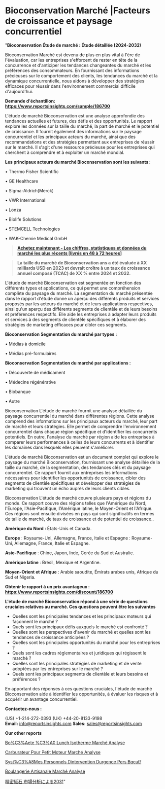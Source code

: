 # Bioconservation Marché |Facteurs de croissance et paysage concurrentiel

"<strong>Bioconservation Étude de marché : Étude détaillée (2024-2032)</strong>

Bioconservation Marché est devenu de plus en plus vital à l'ère de l'évaluation, car les entreprises s'efforcent de rester en tête de la concurrence et d'anticiper les tendances changeantes du marché et les préférences des consommateurs. En fournissant des informations précieuses sur le comportement des clients, les tendances du marché et la dynamique concurrentielle, nous aidons à développer des stratégies efficaces pour réussir dans l'environnement commercial difficile d'aujourd'hui.

<strong>Demande d'échantillon: <a href=https://www.reportsinsights.com/sample/186700>https://www.reportsinsights.com/sample/186700</a></strong>

L'étude de marché Bioconservation est une analyse approfondie des tendances actuelles et futures, des défis et des opportunités. Le rapport explore les données sur la taille du marché, la part de marché et le potentiel de croissance. Il fournit également des informations sur le paysage concurrentiel et les principaux acteurs du marché, ainsi que des recommandations et des stratégies permettant aux entreprises de réussir sur le marché. Il s'agit d'une ressource précieuse pour les entreprises qui cherchent à comprendre et à exploiter un marché mondial.

<strong>Les principaux acteurs du marché Bioconservation sont les suivants:</strong>

• Thermo Fisher Scientific

• GE Healthcare

• Sigma-Aldrich(Merck)

• VWR International

• Lonza

• Biolife Solutions

• STEMCELL Technologies

• WAK-Chemie Medical GmbH
<blockquote><a href=https://www.reportsinsights.com/buynow/186700><span style=text-decoration: underline;><strong>Achetez maintenant - Les chiffres, statistiques et données du marché les plus récents [livrés en 48 à 72 heures]</strong></span></a></blockquote>
<blockquote><span style=text-decoration: underline;><strong>La taille du marché de Bioconservation ans a été évaluée à XX milliards USD en 2023 et devrait croître à un taux de croissance annuel composé (TCAC) de XX % entre 2024 et 2032.</strong></span></blockquote>
L'étude de marché Bioconservation est segmentée en fonction des différents types et applications, ce qui permet une compréhension complète du paysage du marché. La segmentation du marché présentée dans le rapport d'étude donne un aperçu des différents produits et services proposés par les acteurs du marché et de leurs applications respectives, ainsi qu'un aperçu des différents segments de clientèle et de leurs besoins et préférences respectifs. Elle aide les entreprises à adapter leurs produits et services à des segments de clientèle spécifiques et à élaborer des stratégies de marketing efficaces pour cibler ces segments.

<strong>Bioconservation Segmentation du marché par types :</strong>

• Médias à domicile

• Médias pré-formulaires

<strong>Bioconservation Segmentation du marché par applications :</strong>

• Découverte de médicament

• Médecine régénérative

• Biobanque

• Autre

Bioconservation L'étude de marché fournit une analyse détaillée du paysage concurrentiel du marché dans différentes régions. Cette analyse comprend des informations sur les principaux acteurs du marché, leur part de marché et leurs stratégies. Elle permet de comprendre l'environnement concurrentiel dans chaque région spécifique et d'identifier les concurrents potentiels. En outre, l'analyse du marché par région aide les entreprises à comparer leurs performances à celles de leurs concurrents et à identifier les domaines dans lesquels elles peuvent s'améliorer.

L'étude de marché Bioconservation est un document complet qui explore le paysage du marché Bioconservation, fournissant une analyse détaillée de la taille du marché, de la segmentation, des tendances clés et du paysage concurrentiel. Ce rapport fournit aux entreprises les informations nécessaires pour identifier les opportunités de croissance, cibler des segments de clientèle spécifiques et développer des stratégies de marketing qui trouvent un écho auprès de leurs clients cibles.

Bioconservation L'étude de marché couvre plusieurs pays et régions du monde. Ce rapport couvre des régions telles que l'Amérique du Nord, l'Europe, l'Asie-Pacifique, l'Amérique latine, le Moyen-Orient et l'Afrique. Ces régions sont ensuite divisées en pays qui sont significatifs en termes de taille de marché, de taux de croissance et de potentiel de croissance..

<strong>Amérique du Nord :</strong> États-Unis et Canada.

<strong>Europe</strong> : Royaume-Uni, Allemagne, France, Italie et Espagne : Royaume-Uni, Allemagne, France, Italie et Espagne.

<strong>Asie-Pacifique</strong> : Chine, Japon, Inde, Corée du Sud et Australie.

<strong>Amérique latine</strong> : Brésil, Mexique et Argentine.

<strong>Moyen-Orient et Afrique</strong> : Arabie saoudite, Émirats arabes unis, Afrique du Sud et Nigeria.

<strong>Obtenir le rapport à un prix avantageux : <a href=https://www.reportsinsights.com/discount/186700>https://www.reportsinsights.com/discount/186700</a></strong>

<strong>L'étude de marché Bioconservation répond à une série de questions cruciales relatives au marché. Ces questions peuvent être les suivantes</strong>
<ul>
  <li>Quelles sont les principales tendances et les principaux moteurs qui façonnent le marché ?</li>
  <li>Quels sont les principaux défis auxquels le marché est confronté ?</li>
  <li>Quelles sont les perspectives d'avenir du marché et quelles sont les tendances de croissance anticipées ?</li>
  <li>Quelles sont les principales opportunités du marché pour les entreprises ?</li>
  <li>Quels sont les cadres réglementaires et juridiques qui régissent le marché ?</li>
  <li>Quelles sont les principales stratégies de marketing et de vente adoptées par les entreprises sur le marché ?</li>
  <li>Quels sont les principaux segments de clientèle et leurs besoins et préférences ?</li>
</ul>
En apportant des réponses à ces questions cruciales, l'étude de marché Bioconservation aide à identifier les opportunités, à évaluer les risques et à acquérir un avantage concurrentiel.

<strong>Contactez-nous :</strong>

(US) +1-214-272-0393
(UK) +44-20-8133-9198
<strong>Email:</strong> <a>info@reportsinsights.com</a>
<strong>Sales:</strong> <a>sales@reportsinsights.com</a>

<strong>Our other reports</strong>

<a href=https://www.linkedin.com/pulse/bo%C3%AEte-%C3%A0-lunch-isotherme-march%C3%A9-rapport-riq0f/>Bo%C3%Aete %C3%A0 Lunch Isotherme Marché Analyse</a>

<a href=https://www.linkedin.com/pulse/carburateur-pour-petit-moteur-march%C3%A9-informations-ps2xc/>Carburateur Pour Petit Moteur Marché Analyse</a>

<a href=https://www.linkedin.com/pulse/syst%C3%A8mes-personnels-dintervention-durgence-pers-bqcuf/>Syst%C3%A8Mes Personnels Dintervention Durgence Pers Bqcuf/</a>

<a href=https://www.linkedin.com/pulse/boulangerie-artisanale-march%C3%A9-taille-part-perspectives-oreuc/>Boulangerie Artisanale Marché Analyse</a>

<a href=https://www.linkedin.com/pulse/精密砥石-市場2028年までのcagrの予測-consumer-trends-chronicle-360/>精密砥石 市場分析による2031</a>"
